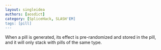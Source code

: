 ```yaml
---
layout: singleidea
authors: [aosdict]
category: [SpliceHack, SLASH'EM]
tags: [pill]
---
```

When a pill is generated, its effect is pre-randomized and stored in the pill, and it will only stack with pills of the same type.
